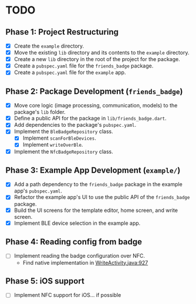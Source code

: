 # TODO

## Phase 1: Project Restructuring

- [x] Create the `example` directory.
- [x] Move the existing `lib` directory and its contents to the `example` directory.
- [x] Create a new `lib` directory in the root of the project for the package.
- [x] Create a `pubspec.yaml` file for the `friends_badge` package.
- [x] Create a `pubspec.yaml` file for the `example` app.

## Phase 2: Package Development (`friends_badge`)

- [x] Move core logic (image processing, communication, models) to the package's `lib` folder.
- [x] Define a public API for the package in `lib/friends_badge.dart`.
- [x] Add dependencies to the package's `pubspec.yaml`.
- [x] Implement the `BleBadgeRepository` class.
  - [x] Implement `scanForBleDevices`.
  - [x] Implement `writeOverBle`.
- [x] Implement the `NfcBadgeRepository` class.

## Phase 3: Example App Development (`example/`)

- [x] Add a path dependency to the `friends_badge` package in the example app's `pubspec.yaml`.
- [x] Refactor the example app's UI to use the public API of the `friends_badge` package.
- [x] Build the UI screens for the template editor, home screen, and write screen.
- [x] Implement BLE device selection in the example app.

## Phase 4: Reading config from badge
- [ ] Implement reading the badge configuration over NFC.
  * Find native implementation in [WriteActivity.java:927](android_app2/Highlight%20WorkBadge2.1.6/sources/cn/highlight/work_card_write/activity/WriteActivity.java)

## Phase 5: iOS support
- [ ] Implement NFC support for iOS... if possible
